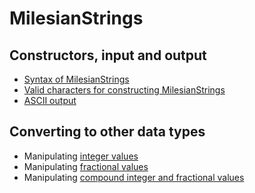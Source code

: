 # MilesianStrings


## Constructors, input and output
- <a concordion:run="concordion" href="MilesianSyntax.html">Syntax of MilesianStrings</a>
- <a concordion:run="concordion" href="MilesianChars.html">Valid characters for constructing MilesianStrings</a>
- <a concordion:run="concordion" href="MilesianAscii.html">ASCII output</a>


## Converting to other data types ##


- Manipulating <a concordion:run="concordion" href="MilesianInteger.html">integer values</a>
- Manipulating <a concordion:run="concordion" href="MilesianFraction.html">fractional values</a>
- Manipulating <a concordion:run="concordion" href="MilesianCompound.html">compound integer and fractional values</a>
